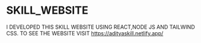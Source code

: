 # SKILL_WEBSITE
I DEVELOPED THIS SKILL WEBSITE USING REACT,NODE JS AND TAILWIND CSS. TO SEE THE WEBSITE VISIT https://adityaskill.netlify.app/
